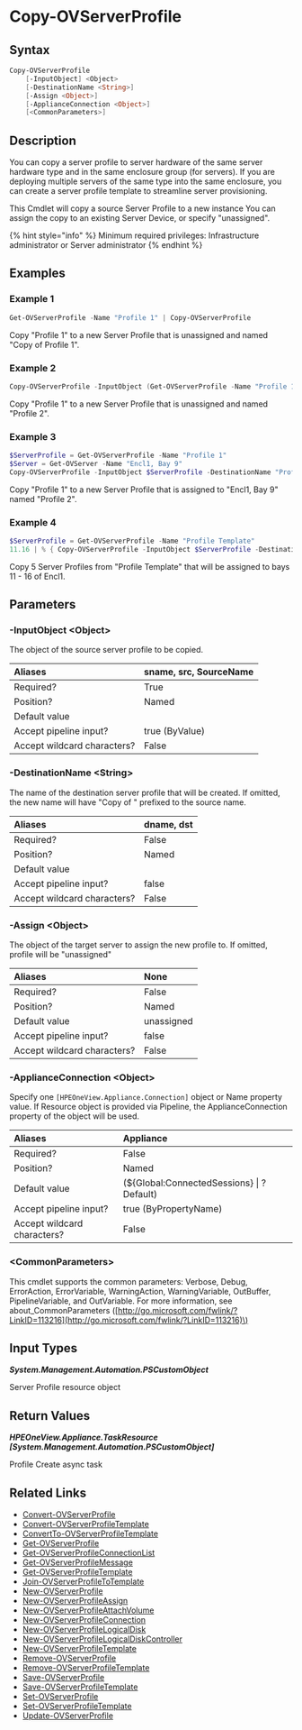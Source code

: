 ﻿---
description: Copy or clone a server profile.
---

# Copy-OVServerProfile

## Syntax

```powershell
Copy-OVServerProfile
    [-InputObject] <Object>
    [-DestinationName <String>]
    [-Assign <Object>]
    [-ApplianceConnection <Object>]
    [<CommonParameters>]
```

## Description

You can copy a server profile to server hardware of the same server hardware type and in the same enclosure group (for servers). If you are deploying multiple servers of the same type into the same enclosure, you can create a server profile template to streamline server provisioning.

This Cmdlet will copy a source Server Profile to a new instance You can assign the copy to an existing Server Device, or specify "unassigned".

{% hint style="info" %}
Minimum required privileges: Infrastructure administrator or Server administrator
{% endhint %}

## Examples

###  Example 1 

```powershell
Get-OVServerProfile -Name "Profile 1" | Copy-OVServerProfile
```

Copy "Profile 1" to a new Server Profile that is unassigned and named "Copy of Profile 1".

###  Example 2 

```powershell
Copy-OVServerProfile -InputObject (Get-OVServerProfile -Name "Profile 1") -DestinationName "Profile 2"
```

Copy "Profile 1" to a new Server Profile that is unassigned and named "Profile 2".

###  Example 3 

```powershell
$ServerProfile = Get-OVServerProfile -Name "Profile 1"
$Server = Get-OVServer -Name "Encl1, Bay 9"
Copy-OVServerProfile -InputObject $ServerProfile -DestinationName "Profile 2" -assign $Server
```

Copy "Profile 1" to a new Server Profile that is assigned to "Encl1, Bay 9" named "Profile 2".

###  Example 4 

```powershell
$ServerProfile = Get-OVServerProfile -Name "Profile Template"
11.16 | % { Copy-OVServerProfile -InputObject $ServerProfile -DestinationName "Profile $_" -Assign "Encl1, bay $_" }
```

Copy 5 Server Profiles from "Profile Template" that will be assigned to bays 11 - 16 of Encl1.

## Parameters

### -InputObject &lt;Object&gt;

The object of the source server profile to be copied.

| Aliases | sname, src, SourceName |
| :--- | :--- |
| Required? | True |
| Position? | Named |
| Default value |  |
| Accept pipeline input? | true (ByValue) |
| Accept wildcard characters? | False |

### -DestinationName &lt;String&gt;

The name of the destination server profile that will be created.  If omitted, the new name will have "Copy of " 
prefixed to the source name.

| Aliases | dname, dst |
| :--- | :--- |
| Required? | False |
| Position? | Named |
| Default value |  |
| Accept pipeline input? | false |
| Accept wildcard characters? | False |

### -Assign &lt;Object&gt;

The object of the target server to assign the new profile to.  If omitted, profile will be "unassigned"

| Aliases | None |
| :--- | :--- |
| Required? | False |
| Position? | Named |
| Default value | unassigned |
| Accept pipeline input? | false |
| Accept wildcard characters? | False |

### -ApplianceConnection &lt;Object&gt;

Specify one `[HPEOneView.Appliance.Connection]` object or Name property value. If Resource object is provided via Pipeline, the ApplianceConnection property of the object will be used.

| Aliases | Appliance |
| :--- | :--- |
| Required? | False |
| Position? | Named |
| Default value | (${Global:ConnectedSessions} &vert; ? Default) |
| Accept pipeline input? | true (ByPropertyName) |
| Accept wildcard characters? | False |

### &lt;CommonParameters&gt;

This cmdlet supports the common parameters: Verbose, Debug, ErrorAction, ErrorVariable, WarningAction, WarningVariable, OutBuffer, PipelineVariable, and OutVariable. For more information, see about\_CommonParameters \([http://go.microsoft.com/fwlink/?LinkID=113216](http://go.microsoft.com/fwlink/?LinkID=113216)\)

## Input Types

_**System.Management.Automation.PSCustomObject**_

Server Profile resource object

## Return Values

_**HPEOneView.Appliance.TaskResource [System.Management.Automation.PSCustomObject]**_

Profile Create async task

## Related Links

* [Convert-OVServerProfile](convert-ovserverprofile.md)
* [Convert-OVServerProfileTemplate](convert-ovserverprofiletemplate.md)
* [ConvertTo-OVServerProfileTemplate](convertto-ovserverprofiletemplate.md)
* [Get-OVServerProfile](get-ovserverprofile.md)
* [Get-OVServerProfileConnectionList](get-ovserverprofileconnectionlist.md)
* [Get-OVServerProfileMessage](get-ovserverprofilemessage.md)
* [Get-OVServerProfileTemplate](get-ovserverprofiletemplate.md)
* [Join-OVServerProfileToTemplate](join-ovserverprofiletotemplate.md)
* [New-OVServerProfile](new-ovserverprofile.md)
* [New-OVServerProfileAssign](new-ovserverprofileassign.md)
* [New-OVServerProfileAttachVolume](new-ovserverprofileattachvolume.md)
* [New-OVServerProfileConnection](new-ovserverprofileconnection.md)
* [New-OVServerProfileLogicalDisk](new-ovserverprofilelogicaldisk.md)
* [New-OVServerProfileLogicalDiskController](new-ovserverprofilelogicaldiskcontroller.md)
* [New-OVServerProfileTemplate](new-ovserverprofiletemplate.md)
* [Remove-OVServerProfile](remove-ovserverprofile.md)
* [Remove-OVServerProfileTemplate](remove-ovserverprofiletemplate.md)
* [Save-OVServerProfile](save-ovserverprofile.md)
* [Save-OVServerProfileTemplate](save-ovserverprofiletemplate.md)
* [Set-OVServerProfile](set-ovserverprofile.md)
* [Set-OVServerProfileTemplate](set-ovserverprofiletemplate.md)
* [Update-OVServerProfile](update-ovserverprofile.md)
